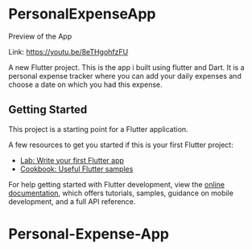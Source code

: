 # PersonalExpenseApp
Preview of the App

Link: https://youtu.be/8eTHgohfzFU

A new Flutter project.
This is the app i built using flutter and Dart. It is a personal expense tracker where you can add your daily expenses and choose a date on which you had this expense.

## Getting Started

This project is a starting point for a Flutter application.

A few resources to get you started if this is your first Flutter project:

- [Lab: Write your first Flutter app](https://docs.flutter.dev/get-started/codelab)
- [Cookbook: Useful Flutter samples](https://docs.flutter.dev/cookbook)

For help getting started with Flutter development, view the
[online documentation](https://docs.flutter.dev/), which offers tutorials,
samples, guidance on mobile development, and a full API reference.
# Personal-Expense-App

